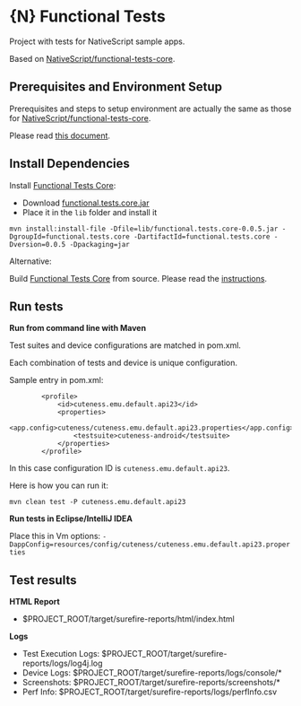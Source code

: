 # {N} Functional Tests 

Project with tests for NativeScript sample apps.

Based on [NativeScript/functional-tests-core](https://github.com/NativeScript/functional-tests-core).

## Prerequisites and Environment Setup

Prerequisites and steps to setup environment are actually the same as those for [NativeScript/functional-tests-core](https://github.com/NativeScript/functional-tests-core).

Please read [this document](https://github.com/NativeScript/functional-tests-core/blob/master/docs/setup.md).

## Install Dependencies

Install [Functional Tests Core](https://github.com/NativeScript/functional-tests-core):
- Download [functional.tests.core.jar](https://github.com/NativeScript/functional-tests-core/releases)
- Place it in the `lib` folder and install it
```
mvn install:install-file -Dfile=lib/functional.tests.core-0.0.5.jar -DgroupId=functional.tests.core -DartifactId=functional.tests.core -Dversion=0.0.5 -Dpackaging=jar
```

Alternative: 

Build [Functional Tests Core](https://github.com/NativeScript/functional-tests-core) from source. Please read the [instructions](https://github.com/NativeScript/functional-tests-core#build-and-contribute).

## Run tests

**Run from command line with Maven**

Test suites and device configurations are matched in pom.xml.

Each combination of tests and device is unique configuration.

Sample entry in pom.xml:
```
        <profile>
            <id>cuteness.emu.default.api23</id>
            <properties>
                <app.config>cuteness/cuteness.emu.default.api23.properties</app.config>
                <testsuite>cuteness-android</testsuite>
            </properties>
        </profile>
```
In this case configuration ID is `cuteness.emu.default.api23`.

Here is how you can run it:
```
mvn clean test -P cuteness.emu.default.api23
```

**Run tests in Eclipse/IntelliJ IDEA**

Place this in Vm options: 
`-DappConfig=resources/config/cuteness/cuteness.emu.default.api23.properties`

## Test results

**HTML Report**
- $PROJECT_ROOT/target/surefire-reports/html/index.html

**Logs**
- Test Execution Logs: $PROJECT_ROOT/target/surefire-reports/logs/log4j.log
- Device Logs: $PROJECT_ROOT/target/surefire-reports/logs/console/*
- Screenshots: $PROJECT_ROOT/target/surefire-reports/screenshots/*
- Perf Info: $PROJECT_ROOT/target/surefire-reports/logs/perfInfo.csv
